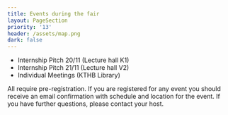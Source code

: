 ```yaml
---
title: Events during the fair
layout: PageSection
priority: '13'
header: /assets/map.png
dark: false
---
```

* Internship Pitch 20/11 (Lecture hall K1)
* Internship Pitch 21/11 (Lecture hall V2)
* Individual Meetings (KTHB Library)

All require pre-registration. If you are registered for any event you should receive an email confirmation with schedule and location for the event. If you have further questions, please contact your host.
